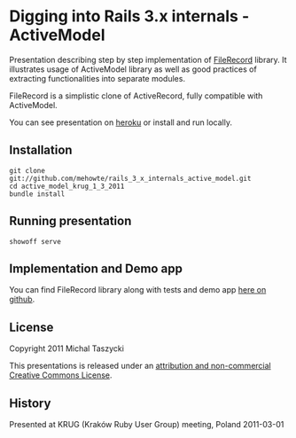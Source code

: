 Digging into Rails 3.x internals - ActiveModel
==========
Presentation describing step by step implementation of [FileRecord][1] library.
It illustrates usage of ActiveModel library as well as good practices of extracting functionalities into separate modules. 

FileRecord is a simplistic clone of ActiveRecord, fully compatible with ActiveModel.

You can see presentation on [heroku][0] or install and run locally.

Installation
------------

    git clone git://github.com/mehowte/rails_3_x_internals_active_model.git
    cd active_model_krug_1_3_2011
    bundle install

Running presentation
-------

    showoff serve

Implementation and Demo app
--------

You can find FileRecord library along with tests and demo app [here on github][1].

License
-------
Copyright 2011 Michal Taszycki

This presentations is released under an [attribution and non-commercial Creative Commons License](http://creativecommons.org/licenses/by-nc/3.0/pl/deed.en).

History
-------
Presented at KRUG (Kraków Ruby User Group) meeting, Poland 2011-03-01

[0]: http://rails-3-internals-active-model.heroku.com/
[1]: https://github.com/mehowte/rails_3_x_internals_active_model

